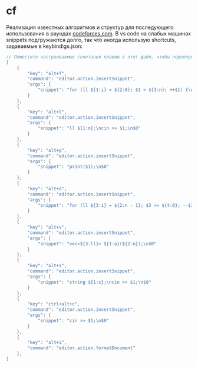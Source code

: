 # cf

Реализация известных алгоритмов и структур для последующего использования в раундах [codeforces.com](https://codeforces.com).
В vs code на слабых машинах snippets подгружаются долго, так что иногда использую shortcuts, задаваемые в keybindigs.json:

```java
// Поместите настраиваемые сочетания клавиш в этот файл, чтобы переопределить сочетания клавиш по умолчанию.
[
    {
        "key": "alt+f",
        "command": "editor.action.insertSnippet",
        "args": {
            "snippet": "for (ll ${1:i} = ${2:0}; $1 < ${3:n}; ++$1) {\n    $0\n}"
        }
    },
    {
        "key": "alt+l",
        "command": "editor.action.insertSnippet",
        "args": {
            "snippet": "ll ${1:n};\ncin >> $1;\n$0"
        }
    },
    {
        "key": "alt+p",
        "command": "editor.action.insertSnippet",
        "args": {
            "snippet": "print($1);\n$0"
        }
    },
    {
        "key": "alt+d",
        "command": "editor.action.insertSnippet",
        "args": {
            "snippet": "for (ll ${3:i} = ${2:n - 1}; $3 >= ${4:0}; --$3) {\n    $0\n}"
        }
    },
    {
        "key": "alt+v",
        "command": "editor.action.insertSnippet",
        "args": {
            "snippet": "vec<${3:ll}> ${1:a}(${2:n});\n$0"
        }
    },
    {
        "key": "alt+s",
        "command": "editor.action.insertSnippet",
        "args": {
            "snippet": "string ${1:s};\ncin >> $1;\n$0"
        }
    },
    {
        "key": "ctrl+alt+c",
        "command": "editor.action.insertSnippet",
        "args": {
            "snippet": "cin >> $1;\n$0"
        }
    },
    {
        "key": "alt+i",
        "command": "editor.action.formatDocument"
    },
]
```

